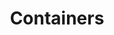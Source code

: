 ---
title: "Containers"
description: "This section provides an introduction to containers, their architecture, and how they are used in modern software development."
banner: "98e16360-a366-4b78-8e0a-031da07fdacb/images/exoscale-icon.svg"
weight: 2
tags: [docker, containers, deployment]
categories: [intermediate]
---